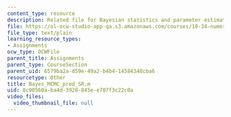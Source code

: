 ```yaml
---
content_type: resource
description: Related file for Bayesian statistics and parameter estimation.
file: https://ol-ocw-studio-app-qa.s3.amazonaws.com/courses/10-34-numerical-methods-applied-to-chemical-engineering-fall-2005/8c90560aba4d3928845ee707f3c22c0a_Bayes_MCMC_pred_SR.m
file_type: text/plain
learning_resource_types:
- Assignments
ocw_type: OCWFile
parent_title: Assignments
parent_type: CourseSection
parent_uid: 6579ba2a-d59e-49a2-b4b4-14584348cba6
resourcetype: Other
title: Bayes_MCMC_pred_SR.m
uid: 8c90560a-ba4d-3928-845e-e707f3c22c0a
video_files:
  video_thumbnail_file: null
---
```


